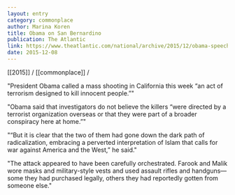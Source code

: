 ```yaml
---
layout: entry
category: commonplace
author: Marina Koren
title: Obama on San Bernardino
publication: The Atlantic
link: https://www.theatlantic.com/national/archive/2015/12/obama-speech-san-bernardino/419043/
date: 2015-12-08
---
```

 
[[2015]] / [[commonplace]] / 

"President Obama called a mass shooting in California this week “an act of terrorism designed to kill innocent people.”"

"Obama said that investigators do not believe the killers “were directed by a terrorist organization overseas or that they were part of a broader conspiracy here at home.”"

"“But it is clear that the two of them had gone down the dark path of radicalization, embracing a perverted interpretation of Islam that calls for war against America and the West,” he said."

"The attack appeared to have been carefully orchestrated. Farook and Malik wore masks and military-style vests and used assault rifles and handguns—some they had purchased legally, others they had reportedly gotten from someone else."
